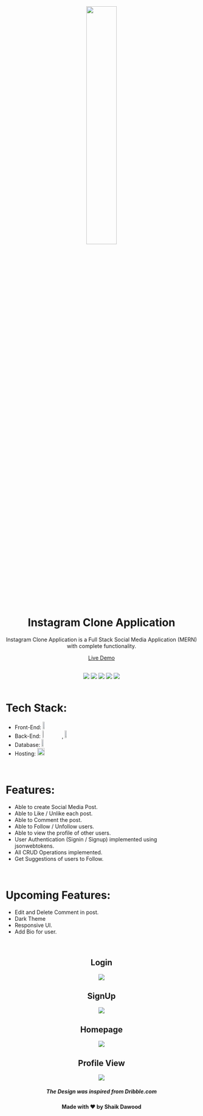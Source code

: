 <div align="center">
  <img src="https://i.ibb.co/bW6Rv8r/ins111.png" width="40%" />


  <h1> Instagram Clone Application</h1>
Instagram Clone Application is a Full Stack Social Media Application (MERN) with complete functionality.
  <br>

  <a href="https://ins-skd.herokuapp.com/"> Live Demo </a>
</div>

<br>
<div align="center">
<img src="https://img.shields.io/badge/Maintained%3F-yes-green.svg" /> <img src="https://badges.frapsoft.com/os/v2/open-source.svg?v=103" /> <img src="https://img.shields.io/badge/maintainer-dawoodxp97-blue" /> <img src="https://cdn.rawgit.com/sindresorhus/awesome/d7305f38d29fed78fa85652e3a63e154dd8e8829/media/badge.svg" /> <img src="https://img.shields.io/badge/Made%20With-Love-orange.svg" />
</div>

<br>

# Tech Stack:
- Front-End: <img src="https://img.shields.io/badge/React-20232A?style=for-the-badge&logo=react&logoColor=61DAFB" width="10%" height="20" />
- Back-End: <img src="https://img.shields.io/badge/node.js-%2343853D.svg?style=for-the-badge&logo=node.js&logoColor=white" width="10%" height="20"/> , <img src="https://img.shields.io/badge/express.js-%23404d59.svg?style=for-the-badge&logo=express&logoColor=%2361DAFB" width="10%" height="20"/> 
- Database: <img src="https://img.shields.io/badge/MongoDB-%234ea94b.svg?style=for-the-badge&logo=mongodb&logoColor=white" width="10%" height="20" />
- Hosting:  <img src="https://img.shields.io/badge/Heroku-Hosting-F1C40F?style=for-the-badge&logo=heroku&logoColor=white" width="20%" height="20" />


<br>

# Features:
- Able to create Social Media Post.
- Able to Like / Unlike each post.
- Able to Comment the post.
- Able to Follow / Unfollow users.
- Able to view the profile of other users.
- User Authentication (Signin / Signup) implemented using jsonwebtokens.
- All CRUD Operations implemented.
- Get Suggestions of users to Follow.


<br>

# Upcoming Features:
- Edit and Delete Comment in post.
- Dark Theme
- Responsive UI.
- Add Bio for user.

<br>
<div align="center">
  <h2> Login </h2>
  
  <img src="https://user-images.githubusercontent.com/77268355/136896518-98069d9b-469a-459c-9e91-1855c0585628.png" />
<br>
  <h2> SignUp </h2>
  
  <img src="https://user-images.githubusercontent.com/77268355/136896547-6667d2c6-eb15-4a8f-9cce-e6c0774af44a.png" />
<br>
  <h2> Homepage </h2>

  <img src="https://user-images.githubusercontent.com/77268355/136896599-45ca24cb-ee41-468e-ade3-5537a2897c7b.png" />
<br>
    <h2> Profile View </h2>

  <img src="https://user-images.githubusercontent.com/77268355/136896648-7d2b8018-2bed-498e-ba7c-910f1199c1ef.png" />
<br>
  <h5>The Design was inspired from Dribble.com</h5>
  <h4>Made with ❤️ by Shaik Dawood</h4>

</div>
